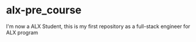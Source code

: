 # alx-pre_course
I'm now a ALX Student, this is my first repository as a full-stack engineer for ALX program 
